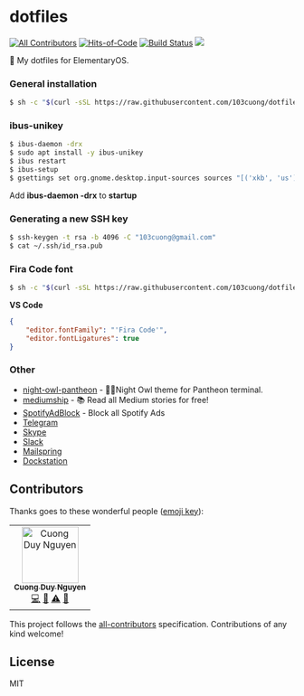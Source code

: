 # dotfiles

[![All Contributors](https://img.shields.io/badge/all_contributors-1-orange.svg)](#contributors)
[![Hits-of-Code](https://hitsofcode.com/github/103cuong/dotfiles)](https://hitsofcode.com/view/github/103cuong/dotfiles)
[![Build Status](https://travis-ci.org/103cuong/dotfiles.svg?branch=master)](https://travis-ci.org/103cuong/dotfiles)
[![](https://img.shields.io/github/license/103cuong/dotfiles.svg)](https://github.com/103cuong/dotfiles/blob/master/LICENSE.md)

📝 My dotfiles for ElementaryOS.

### General installation

```sh
$ sh -c "$(curl -sSL https://raw.githubusercontent.com/103cuong/dotfiles/master/install.sh)"
```

### ibus-unikey

```sh
$ ibus-daemon -drx
$ sudo apt install -y ibus-unikey
$ ibus restart
$ ibus-setup
$ gsettings set org.gnome.desktop.input-sources sources "[('xkb', 'us'), ('ibus', 'Unikey')]"
```

Add **ibus-daemon -drx** to **startup**

### Generating a new SSH key

```sh
$ ssh-keygen -t rsa -b 4096 -C "103cuong@gmail.com"
$ cat ~/.ssh/id_rsa.pub
```

### Fira Code font

```sh
$ sh -c "$(curl -sSL https://raw.githubusercontent.com/103cuong/dotfiles/master/install-fira-code-font.sh)"
```

**VS Code**

```json
{
    "editor.fontFamily": "'Fira Code'",
    "editor.fontLigatures": true
} 
```

### Other

- [night-owl-pantheon](https://github.com/103cuong/night-owl-pantheon) - 🌌🦉Night Owl theme for Pantheon terminal.
- [mediumship](https://github.com/swapagarwal/mediumship) - 📚 Read all Medium stories for free!
- [SpotifyAdBlock](https://github.com/x0uid/SpotifyAdBlock) - Block all Spotify Ads
- [Telegram](https://desktop.telegram.org/)
- [Skype](https://www.skype.com/en/get-skype/)
- [Slack](https://slack.com/intl/en-vn/downloads/linux)
- [Mailspring](https://getmailspring.com/download)
- [Dockstation](https://dockstation.io/)

## Contributors

Thanks goes to these wonderful people ([emoji key](https://allcontributors.org/docs/en/emoji-key)):

<!-- ALL-CONTRIBUTORS-LIST:START - Do not remove or modify this section -->
<!-- prettier-ignore -->
<table><tr><td align="center"><a href="http://103cuong.me"><img src="https://avatars0.githubusercontent.com/u/34389409?v=4" width="100px;" alt="Cuong Duy Nguyen"/><br /><sub><b>Cuong Duy Nguyen</b></sub></a><br /><a href="https://github.com/103cuong/thinid/commits?author=103cuong" title="Code">💻</a> <a href="https://github.com/103cuong/thinid/commits?author=103cuong" title="Documentation">📖</a> <a href="https://github.com/103cuong/thinid/commits?author=103cuong" title="Tests">⚠️</a> <a href="#review-103cuong" title="Reviewed Pull Requests">👀</a></td></tr></table>

<!-- ALL-CONTRIBUTORS-LIST:END -->

This project follows the [all-contributors](https://github.com/all-contributors/all-contributors) specification. Contributions of any kind welcome!

## License

MIT
